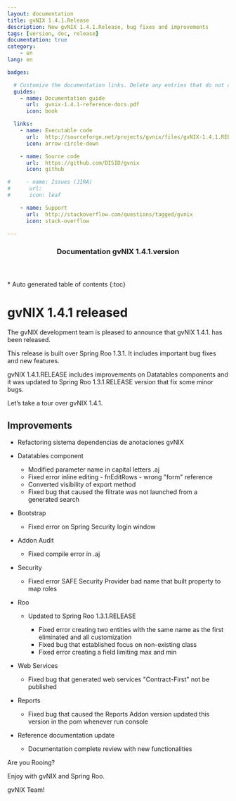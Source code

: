 ```yaml
---
layout: documentation
title: gvNIX 1.4.1.Release
description: New gvNIX 1.4.1.Release, bug fixes and improvements
tags: [version, doc, release]
documentation: true
category:
    - en
lang: en

badges:

  # Customize the documentation links. Delete any entries that do not apply.
  guides:
    - name: Documentation guide
      url:  gvnix-1.4.1-reference-docs.pdf
      icon: book

  links:
    - name: Executable code
      url:  http://sourceforge.net/projects/gvnix/files/gvNIX-1.4.1.RELEASE.zip/download
      icon: arrow-circle-down

    - name: Source code
      url:  https://github.com/DISID/gvnix
      icon: github

#     - name: Issues (JIRA)
#      url:
#      icon: leaf

    - name: Support
      url:  http://stackoverflow.com/questions/tagged/gvnix
      icon: stack-overflow

---
```


<section id="table-of-contents" class="toc">
  <header>
    <h3>Documentation gvNIX 1.4.1.version</h3>
  </header>
<div id="drawer" markdown="1">
*  Auto generated table of contents
{:toc}
</div>
</section><!-- /#table-of-contents -->



# gvNIX 1.4.1 released

The gvNIX development team is pleased to announce that gvNIX 1.4.1. has
been released.

This release is built over Spring Roo 1.3.1. It includes important bug
fixes and new features.

gvNIX 1.4.1.RELEASE includes improvements on Datatables components and it was
updated to Spring Roo 1.3.1.RELEASE version that fix some minor bugs.


Let’s take a tour over gvNIX 1.4.1.


## Improvements

* Refactoring sistema dependencias de anotaciones gvNIX

* Datatables component

  * Modified parameter name in capital letters .aj
  * Fixed error inline editing - fnEditRows - wrong "form" reference
  * Converted visibility of export method
  * Fixed bug that caused the filtrate was not launched from a generated search


* Bootstrap

  * Fixed error on Spring Security login window

* Addon Audit

  * Fixed compile error in .aj

* Security

  * Fixed error SAFE Security Provider bad name that built property to map roles

* Roo

  * Updated to Spring Roo 1.3.1.RELEASE

    * Fixed error creating two entities with the same name as the first eliminated and all customization
    * Fixed bug that established focus on non-existing class
    * Fixed error creating a field limiting max and min

* Web Services

  * Fixed bug that generated web services "Contract-First" not be published

* Reports

  * Fixed bug that caused the Reports Addon version updated this version in the pom whenever run console

* Reference documentation update

  * Documentation complete review with new functionalities


Are you Rooing?

Enjoy with gvNIX and Spring Roo.

gvNIX Team!
